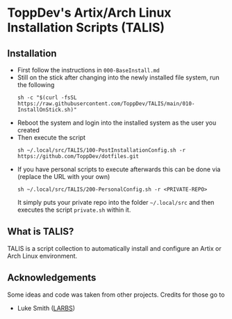 # ToppDev's Artix/Arch Linux Installation Scripts (TALIS)

## Installation

- First follow the instructions in `000-BaseInstall.md`
- Still on the stick after changing into the newly installed file system, run the following
    ```
    sh -c "$(curl -fsSL https://raw.githubusercontent.com/ToppDev/TALIS/main/010-InstallOnStick.sh)"
    ```
- Reboot the system and login into the installed system as the user you created
- Then execute the script
    ```
    sh ~/.local/src/TALIS/100-PostInstallationConfig.sh -r https://github.com/ToppDev/dotfiles.git
    ```
- If you have personal scripts to execute afterwards this can be done via (replace the URL with your own)
    ```
   sh ~/.local/src/TALIS/200-PersonalConfig.sh -r <PRIVATE-REPO>
   ```
   It simply puts your private repo into the folder `~/.local/src` and then executes the script `private.sh` within it.

## What is TALIS?

TALIS is a script collection to automatically install and configure an Artix or Arch Linux environment.

## Acknowledgements

Some ideas and code was taken from other projects. Credits for those go to

* Luke Smith ([LARBS](https://github.com/LukeSmithxyz/LARBS))
